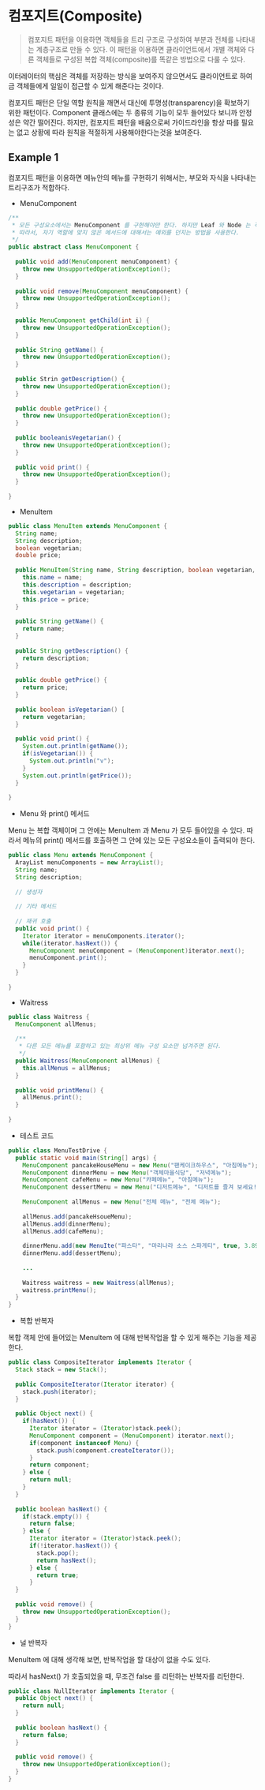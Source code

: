 # 컴포지트(Composite)

> 컴포지트 패턴을 이용하면 객체들을 트리 구조로 구성하여 부분과 전체를 나타내는 계층구조로 만들 수 있다. 이 패턴을 이용하면 클라이언트에서 개별 객체와 다른 객체들로 구성된 복합 객체(composite)를 똑같은 방법으로 다룰 수 있다.

이터레이터의 핵심은 객체를 저장하는 방식을 보여주지 않으면서도 클라이언트로 하여금 객체들에게 일일이 접근할 수 있게 해준다는 것이다.

컴포지트 패턴은 단일 역할 원칙을 깨면서 대신에 투명성(transparency)을 확보하기 위한 패턴이다. Component 클래스에는 두 종류의 기능이 모두 들어있다 보니까 안정성은 약간 떨어진다.
하지만, 컴포지트 패턴을 배움으로써 가이드라인을 항상 따를 필요는 없고 상황에 따라 원칙을 적절하게 사용해야한다는것을 보여준다.

## Example 1

컴포지트 패턴을 이용하면 메뉴안의 메뉴를 구현하기 위해서는, 부모와 자식을 나타내는 트리구조가 적합하다.

- MenuComponent

```java
/**
 * 모든 구성요소에서는 MenuComponent 를 구현해야만 한다. 하지만 Leaf 와 Node 는 각각 역할이 다르다.
 * 따라서, 자기 역할에 맞지 않은 메서드에 대해서는 예외를 던지는 방법을 사용한다.
 */
public abstract class MenuComponent {
  
  public void add(MenuComponent menuComponent) {
    throw new UnsupportedOperationException();
  }
  
  public void remove(MenuComponent menuComponent) {
    throw new UnsupportedOperationException();
  }
  
  public MenuComponent getChild(int i) {
    throw new UnsupportedOperationException();
  }
  
  public String getName() {
    throw new UnsupportedOperationException();
  }
  
  public Strin getDescription() {
    throw new UnsupportedOperationException();
  }
  
  public double getPrice() {
    throw new UnsupportedOperationException();
  }
  
  public booleanisVegetarian() {
    throw new UnsupportedOperationException();
  }
  
  public void print() {
    throw new UnsupportedOperationException();
  }
  
}
```

- MenuItem

```java
public class MenuItem extends MenuComponent {
  String name;
  String description;
  boolean vegetarian;
  double price;
  
  public MenuItem(String name, String description, boolean vegetarian, double price) {
    this.name = name;
    this.description = description;
    this.vegetarian = vegetarian;
    this.price = price;
  }
  
  public String getName() {
    return name;
  }
  
  public String getDescription() {
    return description;
  }
  
  public double getPrice() {
    return price;
  }
  
  public boolean isVegetarian() [
    return vegetarian;
  }
  
  public void print() {
    System.out.println(getName());
    if(isVegetarian()) {
      System.out.println("v");
    }
    System.out.println(getPrice());
  }
  
}
```

- Menu 와 print() 메서드

Menu 는 복합 객체이며 그 안에는 MenuItem 과 Menu 가 모두 들어있을 수 있다. 따라서 메뉴의 print() 메서드를 호출하면 그 안에 있는 모든 구성요소들이 출력되야 한다.

```java
public class Menu extends MenuComponent {
  ArayList menuComponents = new ArrayList();
  String name;
  String description;
  
  // 생성자
  
  // 기타 메서드
  
  // 재귀 호출 
  public void print() {
    Iterator iterator = menuComponents.iterator();
    while(iterator.hasNext()) {
      MenuComponent menuComponent = (MenuComponent)iterator.next();
      menuComponent.print();
    }
  }
  
}
```

- Waitress 

```java
public class Waitress {
  MenuComponent allMenus;
  
  /**
   * 다른 모든 메뉴를 포함하고 있는 최상위 메뉴 구성 요소만 넘겨주면 된다.
   */
  public Waitress(MenuComponent allMenus) {
    this.allMenus = allMenus;
  }
  
  public void printMenu() {
    allMenus.print();
  }
  
}
```

- 테스트 코드

```java
public class MenuTestDrive {
  public static void main(String[] args) {
    MenuComponent pancakeHouseMenu = new Menu("팬케이크하우스", "아침메뉴");
    MenuComponent dinnerMenu = new Menu("객체마을식당", "저녁메뉴");
    MenuComponent cafeMenu = new Menu("카페메뉴", "아침메뉴");
    MenuComponent dessertMenu = new Menu("디저트메뉴", "디저트를 즐겨 보세요!");
    
    MenuComponent allMenus = new Menu("전체 메뉴", "전체 메뉴");
    
    allMenus.add(pancakeHsoueMenu);
    allMenus.add(dinnerMenu);
    allMenus.add(cafeMenu);
    
    dinnerMenu.add(new MenuIte("파스타", "마리나라 소스 스파게티", true, 3.89));
    dinnerMenu.add(dessertMenu);
    
    ...
    
    Waitress waitress = new Waitress(allMenus);
    waitress.printMenu();
  }
}
```

- 복합 반복자

복합 객체 안에 들어있는 MenuItem 에 대해 반복작업을 할 수 있게 해주는 기능을 제공한다.

```java
public class CompositeIterator implements Iterator {
  Stack stack = new Stack();
  
  public CompositeIterator(Iterator iterator) {
    stack.push(iterator);
  }
  
  public Object next() {
    if(hasNext()) {
      Iterator iterator = (Iterator)stack.peek();
      MenuComponent component = (MenuComponent) iterator.next();
      if(component instanceof Menu) {
        stack.push(component.createIterator());
      }
      return component;
    } else {
      return null;
    }
  }
  
  public boolean hasNext() {
    if(stack.empty()) {
      return false;
    } else {
      Iterator iterator = (Iterator)stack.peek();
      if(!iterator.hasNext()) {
        stack.pop();
        return hasNext();
      } else {
        return true;
      }
  }
  
  public void remove() {
    throw new UnsupportedOperationException();
  }
}
```

- 널 반복자

MenuItem 에 대해 생각해 보면, 반복작업을 할 대상이 없을 수도 있다. 

따라서 hasNext() 가 호출되었을 때, 무조건 false 를 리턴하는 반복자를 리턴한다.

```java
public class NullIterator implements Iterator {
  public Object next() {
    return null;
  }
  
  public boolean hasNext() {
    return false;
  }
  
  public void remove() {
    throw new UnsupportedOperationException();  
  }
}
```
